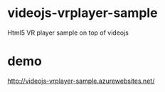 # videojs-vrplayer-sample
Html5 VR player sample on top of videojs

# demo
http://videojs-vrplayer-sample.azurewebsites.net/

